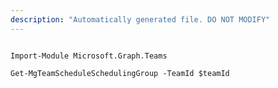 ```yaml
---
description: "Automatically generated file. DO NOT MODIFY"
---
```


```powershellv1

Import-Module Microsoft.Graph.Teams

Get-MgTeamScheduleSchedulingGroup -TeamId $teamId

```
